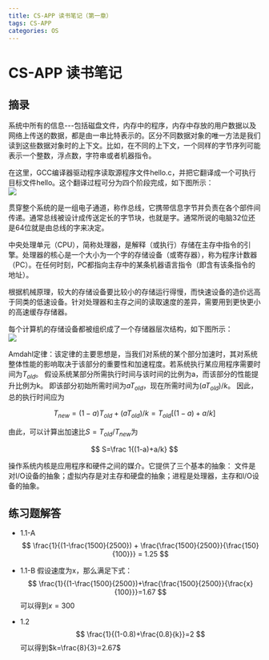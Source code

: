 ```yaml
---
title: CS-APP 读书笔记（第一章）
tags: CS-APP
categories: OS
---
```


# CS-APP 读书笔记

## 摘录

系统中所有的信息---包括磁盘文件，内存中的程序，内存中存放的用户数据以及网络上传送的数据，都是由一串比特表示的。区分不同数据对象的唯一方法是我们读到这些数据对象时的上下文。比如，在不同的上下文，一个同样的字节序列可能表示一个整数，浮点数，字符串或者机器指令。
<!--more-->

在这里，GCC编译器驱动程序读取源程序文件hello.c，并把它翻译成一个可执行目标文件hello。这个翻译过程可分为四个阶段完成，如下图所示：<br/>![]({{site_url}}/assets/csapp/ch1/1-3.png)

贯穿整个系统的是一组电子通道，称作总线，它携带信息字节并负责在各个部件间传递。通常总线被设计成传送定长的字节块，也就是字。通常所说的电脑32位还是64位就是由总线的字来决定。

中央处理单元（CPU），简称处理器，是解释（或执行）存储在主存中指令的引擎。处理器的核心是一个大小为一个字的存储设备（或寄存器），称为程序计数器（PC）。在任何时刻，PC都指向主存中的某条机器语言指令（即含有该条指令的地址）。

根据机械原理，较大的存储设备要比较小的存储运行得慢，而快速设备的造价远高于同类的低速设备。针对处理器和主存之间的读取速度的差异，需要用到更快更小的高速缓存存储器。

每个计算机的存储设备都被组织成了一个存储器层次结构，如下图所示：<br/>![]({{site_url}}/assets/csapp/ch1/1-9.png)

Amdahl定律：该定律的主要思想是，当我们对系统的某个部分加速时，其对系统整体性能的影响取决于该部分的重要性和加速程度。若系统执行某应用程序需要时间为$T_{old}$。 假设系统某部分所需执行时间与该时间的比例为a，而该部分的性能提升比例为k。 即该部分初始所需时间为$aT_{old}$，现在所需时间为$(aT_{old})/k$。 因此，总的执行时间应为

$$
    T_{new}=(1-a)T_{old}+(aT_{old})/k=T_{old}[(1-a)+a/k]
$$

由此，可以计算出加速比$S=T_{old}/T_{new}$为

$$
    S=\frac 1{(1-a)+a/k}
$$

操作系统内核是应用程序和硬件之间的媒介。它提供了三个基本的抽象： 文件是对I/O设备的抽象；虚拟内存是对主存和硬盘的抽象；进程是处理器，主存和I/O设备的抽象。

## 练习题解答

* 1.1-A 
$$
    \frac{1}{(1-\frac{1500}{2500}) + \frac{\frac{1500}{2500}}{\frac{150}{100}}} = 1.25
$$

* 1.1-B 假设速度为x，那么满足下式：
$$
    \frac{1}{(1-\frac{1500}{2500})+\frac{\frac{1500}{2500}}{\frac{x}{100}}}=1.67
$$
可以得到$x=300$

* 1.2 
$$
    \frac{1}{(1-0.8)+\frac{0.8}{k}}=2
$$
可以得到$k=\frac{8}{3}=2.67$

     
